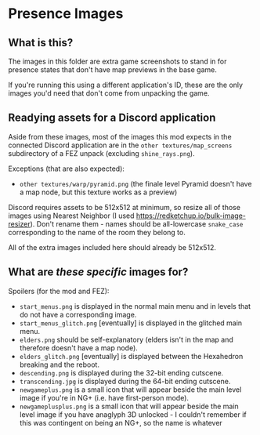 # Presence Images

## What is this?
The images in this folder are extra game screenshots to stand in for presence states that don't have map previews in the base game.

If you're running this using a different application's ID, these are the only images you'd need that don't come from unpacking the game.

## Readying assets for a Discord application
Aside from these images, most of the images this mod expects in the connected Discord application are in the `other textures/map_screens` subdirectory of a FEZ unpack (excluding `shine_rays.png`).

Exceptions (that are also expected):
- `other textures/warp/pyramid.png` (the finale level Pyramid doesn't have a map node, but this texture works as a preview)

Discord requires assets to be 512x512 at minimum, so resize all of those images using Nearest Neighbor (I used https://redketchup.io/bulk-image-resizer). 
Don't rename them - names should be all-lowercase `snake_case` corresponding to the name of the room they belong to.

All of the extra images included here should already be 512x512.

## What are *these specific* images for?
Spoilers (for the mod and FEZ):
- `start_menus.png` is displayed in the normal main menu and in levels that do not have a corresponding image.
- `start_menus_glitch.png` [eventually] is displayed in the glitched main menu.
- `elders.png` should be self-explanatory (elders isn't in the map and therefore doesn't have a map node).
- `elders_glitch.png` [eventually] is displayed between the Hexahedron breaking and the reboot.
- `descending.png` is displayed during the 32-bit ending cutscene.
- `transcending.jpg` is displayed during the 64-bit ending cutscene.
- `newgameplus.png` is a small icon that will appear beside the main level image if you're in NG+ (i.e. have first-person mode).
- `newgameplusplus.png` is a small icon that will appear beside the main level image if you have anaglyph 3D unlocked - I couldn't remember if this was contingent on being an NG+, so the name is whatever